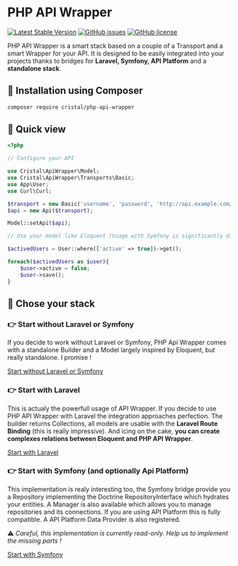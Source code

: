 # PHP API Wrapper

[![Latest Stable Version](https://img.shields.io/packagist/v/cristal/php-api-wrapper.svg?style=flat-square)](https://packagist.org/packages/cristal/php-api-wrapper)
[![GitHub issues](https://img.shields.io/github/issues/cristalTeam/php-api-wrapper.svg?style=flat-square)](https://github.com/cristalTeam/php-api-wrapper/issues)
[![GitHub license](https://img.shields.io/github/license/cristalTeam/php-api-wrapper.svg?style=flat-square)](https://github.com/cristalTeam/php-api-wrapper/blob/master/LICENSE)

PHP API Wrapper is a smart stack based on a couple of a Transport and a smart Wrapper for your API. 
It is designed to be easily integrated into your projects thanks to bridges for **Laravel, Symfony, API Platform** and a **standalone stack**.

## :rocket: Installation using Composer

```sh
composer require cristal/php-api-wrapper
```

## :eyes: Quick view 

```php
<?php

// Configure your API

use Cristal\ApiWrapper\Model;
use Cristal\ApiWrapper\Transports\Basic;
use App\User;
use Curl\Curl;

$transport = new Basic('username', 'password', 'http://api.example.com/v1/', new Curl);
$api = new Api($transport);

Model::setApi($api);

// Use your model like Eloquent (Usage with Symfony is significantly different)

$activedUsers = User::where(['active' => true])->get();

foreach($activedUsers as $user){
    $user->active = false;
    $user->save();
}
```

## :book: Chose your stack

### :point_right: Start without Laravel or Symfony

If you decide to work without Laravel or Symfony, PHP Api Wrapper comes with a standalone Builder and a Model largely inspired by Eloquent, but really standalone. I promise !

[Start without Laravel or Symfony](docs/work-standalone.md)

### :point_right: Start with Laravel

This is actualy the powerfull usage of API Wrapper. If you decide to use PHP API Wrapper with Laravel the integration approaches perfection. The builder returns Collections, all models are usable with the **Laravel Route Binding** (this is really impressive). And icing on the cake, **you can create complexes relations between Eloquent and PHP API Wrapper**.

[Start with Laravel](docs/work-with-laravel.md)


### :point_right: Start with Symfony (and optionally Api Platform)

This implementation is realy interesting too, the Symfony bridge provide you a Repository implementing the Doctrine RepositoryInterface which hydrates your entities. A Manager is also available which allows you to manage repositories and its connections. If you are using API Platform this is fully compatible. A API Platform Data Provider is also registered.

:warning: *Careful, this implementation is currently read-only. Help us to implement the missing parts !*

[Start with Symfony](docs/work-with-symfony.md)
